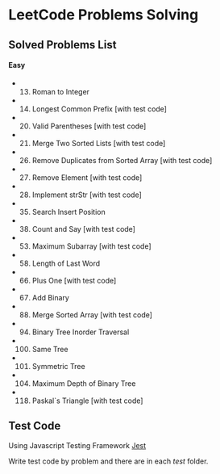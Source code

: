 # LeetCode Problems Solving

## Solved Problems List
#### Easy
- 13. Roman to Integer
- 14. Longest Common Prefix [with test code]
- 20. Valid Parentheses [with test code]
- 21. Merge Two Sorted Lists [with test code]
- 26. Remove Duplicates from Sorted Array [with test code]
- 27. Remove Element [with test code]
- 28. Implement strStr [with test code]
- 35. Search Insert Position
- 38. Count and Say [with test code]
- 53. Maximum Subarray [with test code]
- 58. Length of Last Word
- 66. Plus One [with test code]
- 67. Add Binary
- 88. Merge Sorted Array [with test code]
- 94. Binary Tree Inorder Traversal
- 100. Same Tree
- 101. Symmetric Tree
- 104. Maximum Depth of Binary Tree
- 118. Paskal`s Triangle [with test code]

## Test Code
Using Javascript Testing Framework [Jest](https://jestjs.io)

Write test code by problem and there are in each *test* folder.
